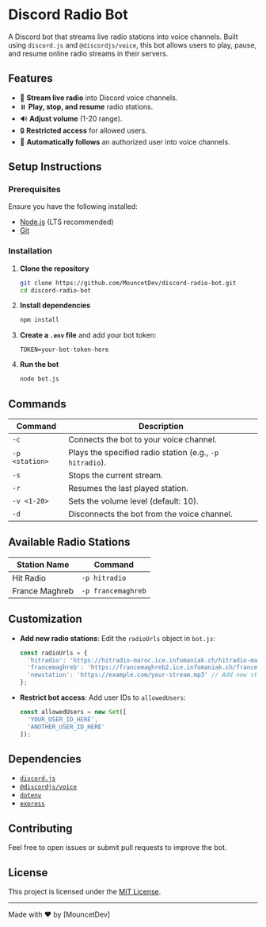 # Discord Radio Bot

A Discord bot that streams live radio stations into voice channels. Built using `discord.js` and `@discordjs/voice`, this bot allows users to play, pause, and resume online radio streams in their servers.

## Features
- 🎵 **Stream live radio** into Discord voice channels.
- ⏸️ **Play, stop, and resume** radio stations.
- 🔊 **Adjust volume** (1-20 range).
- 🔒 **Restricted access** for allowed users.
- 🔄 **Automatically follows** an authorized user into voice channels.

## Setup Instructions
### Prerequisites
Ensure you have the following installed:
- [Node.js](https://nodejs.org/) (LTS recommended)
- [Git](https://git-scm.com/)

### Installation
1. **Clone the repository**
   ```bash
   git clone https://github.com/MouncetDev/discord-radio-bot.git
   cd discord-radio-bot
   ```
2. **Install dependencies**
   ```bash
   npm install
   ```
3. **Create a `.env` file** and add your bot token:
   ```env
   TOKEN=your-bot-token-here
   ```
4. **Run the bot**
   ```bash
   node bot.js
   ```

## Commands
| Command | Description |
|---------|-------------|
| `-c` | Connects the bot to your voice channel. |
| `-p <station>` | Plays the specified radio station (e.g., `-p hitradio`). |
| `-s` | Stops the current stream. |
| `-r` | Resumes the last played station. |
| `-v <1-20>` | Sets the volume level (default: 10). |
| `-d` | Disconnects the bot from the voice channel. |

## Available Radio Stations
| Station Name | Command |
|--------------|---------|
| Hit Radio | `-p hitradio` |
| France Maghreb | `-p francemaghreb` |

## Customization
- **Add new radio stations**: Edit the `radioUrls` object in `bot.js`:
  ```js
  const radioUrls = {
    'hitradio': 'https://hitradio-maroc.ice.infomaniak.ch/hitradio-maroc-128.mp3',
    'francemaghreb': 'https://francemaghreb2.ice.infomaniak.ch/francemaghreb2-high.mp3',
    'newstation': 'https://example.com/your-stream.mp3' // Add new stations here
  };
  ```
- **Restrict bot access**: Add user IDs to `allowedUsers`:
  ```js
  const allowedUsers = new Set([
    'YOUR_USER_ID_HERE',
    'ANOTHER_USER_ID_HERE'
  ]);
  ```

## Dependencies
- [`discord.js`](https://discord.js.org/)
- [`@discordjs/voice`](https://www.npmjs.com/package/@discordjs/voice)
- [`dotenv`](https://www.npmjs.com/package/dotenv)
- [`express`](https://www.npmjs.com/package/express)

## Contributing
Feel free to open issues or submit pull requests to improve the bot.

## License
This project is licensed under the [MIT License](LICENSE).

---
Made with ❤️ by [MouncetDev]

